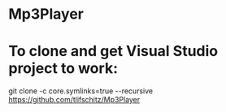 # Mp3Player

# To clone and get Visual Studio project to work:
git clone -c core.symlinks=true --recursive https://github.com/tlifschitz/Mp3Player
